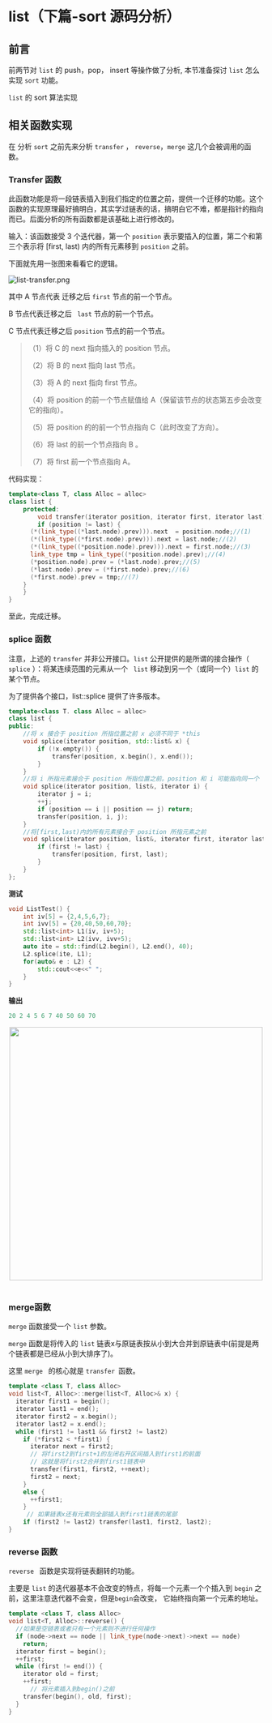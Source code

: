 # list（下篇-sort 源码分析）

## 前言

前两节对 `list` 的 push，pop， insert 等操作做了分析, 本节准备探讨 `list` 怎么实现 `sort` 功能。

 `list`  的 sort 算法实现

## 相关函数实现

在 分析 `sort` 之前先来分析 `transfer` ， `reverse`，`merge` 这几个会被调用的函数。

### Transfer 函数

此函数功能是将一段链表插入到我们指定的位置之前，提供一个迁移的功能。这个函数的实现原理最好搞明白，其实学过链表的话，搞明白它不难，都是指针的指向而已。后面分析的所有函数都是该基础上进行修改的。

输入：该函数接受 3 个迭代器，第一个 `position`  表示要插入的位置，第二个和第三个表示将  [first, last)  内的所有元素移到  `position`  之前。

下面就先用一张图来看看它的逻辑。

![list-transfer.png](https://i.loli.net/2020/11/22/SwR9sgNhQOoKa6T.jpg)

其中 A 节点代表 迁移之后 `first` 节点的前一个节点。

B 节点代表迁移之后 ` last` 节点的前一个节点。

C 节点代表迁移之后 `position`  节点的前一个节点。

> （1）将 C 的 next 指向插入的 position 节点。
>
> （2）将 B 的 next 指向 last 节点。
>
> （3）将 A 的 next 指向 first 节点。
>
> （4）将 position 的前一个节点赋值给 A（保留该节点的状态第五步会改变它的指向）。
>
> （5）将 position 的的前一个节点指向 C（此时改变了方向）。
>
> （6）将 last 的前一个节点指向 B 。
>
> （7）将 first 前一个节点指向 A。

代码实现：

```c++
template<class T, class Alloc = alloc>
class list {
	protected:
		void transfer(iterator position, iterator first, iterator last) {
		if (position != last) {
      (*(link_type((*last.node).prev))).next  = position.node;//(1)
      (*(link_type((*first.node).prev))).next = last.node;//(2)
      (*(link_type((*position.node).prev))).next = first.node;//(3)
      link_type tmp = link_type((*position.node).prev);//(4)
      (*position.node).prev = (*last.node).prev;//(5)
      (*last.node).prev = (*first.node).prev;//(6)
      (*first.node).prev = tmp;//(7)
    }
	}
}
```

至此，完成迁移。

### splice 函数

注意，上述的 `transfer` 并非公开接口。`list`  公开提供的是所谓的接合操作（ `splice` ）：将某连续范围的元素从一个 ` list`  移动到另一个（或同一个）`list`  的某个节点。

为了提供各个接口，list<T>::splice 提供了许多版本。

```c++
template<class T. class Alloc = alloc>
class list {
public:
    //将 x 接合于 position 所指位置之前 x 必须不同于 *this
    void splice(iterator position, std::list& x) {
        if (!x.empty()) {
            transfer(position, x.begin(), x.end());
        }
    }
    //将 i 所指元素接合于 position 所指位置之前。position 和 i 可能指向同一个 list
    void splice(iterator position, list&, iterator i) {
        iterator j = i;
        ++j;
        if (position == i || position == j) return;
        transfer(position, i, j);
    }
    //将[first,last)内的所有元素接合于 position 所指元素之前
    void splice(iterator position, list&, iterator first, iterator last) {
        if (first != last) {
            transfer(position, first, last);
        }
    }
};
```

**测试**

```c++
void ListTest() {
    int iv[5] = {2,4,5,6,7};
    int ivv[5] = {20,40,50,60,70};
    std::list<int> L1(iv, iv+5);
    std::list<int> L2(ivv, ivv+5);
    auto ite = std::find(L2.begin(), L2.end(), 40);
    L2.splice(ite, L1);
    for(auto& e : L2) {
        std::cout<<e<<" ";
    }
}
```

**输出**

```c++
20 2 4 5 6 7 40 50 60 70 
```

<div align="center"> <img src="https://i.loli.net/2020/11/22/HJurghYRn9eB7t8.png"width="500"/> </div><br>

### merge函数

`merge` 函数接受一个 `list` 参数。

`merge` 函数是将传入的 `list` 链表x与原链表按从小到大合并到原链表中(前提是两个链表都是已经从小到大排序了)。

这里 `merge ` 的核心就是 `transfer `函数。

```c++
template <class T, class Alloc>
void list<T, Alloc>::merge(list<T, Alloc>& x) {
  iterator first1 = begin();
  iterator last1 = end();
  iterator first2 = x.begin();
  iterator last2 = x.end();
  while (first1 != last1 && first2 != last2)
    if (*first2 < *first1) {
      iterator next = first2;
      // 将first2到first+1的左闭右开区间插入到first1的前面
      // 这就是将first2合并到first1链表中
      transfer(first1, first2, ++next);
      first2 = next;
    }
    else {
      ++first1;
    }
     // 如果链表x还有元素则全部插入到first1链表的尾部
  	if (first2 != last2) transfer(last1, first2, last2);
}
```

### reverse 函数

`reverse ` 函数是实现将链表翻转的功能。

主要是 `list` 的迭代器基本不会改变的特点，将每一个元素一个个插入到 `begin` 之前，这里注意迭代器不会变，但是`begin`会改变， 它始终指向第一个元素的地址。

```c++
template <class T, class Alloc>
void list<T, Alloc>::reverse() {
  //如果是空链表或者只有一个元素则不进行任何操作
  if (node->next == node || link_type(node->next)->next == node) 
  	return;
  iterator first = begin();
  ++first;
  while (first != end()) {
    iterator old = first;
    ++first;
      // 将元素插入到begin()之前
    transfer(begin(), old, first);
  }
} 
```

